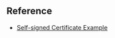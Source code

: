 

## Reference
* [Self-signed Certificate Example](https://www.baeldung.com/openssl-self-signed-cert)